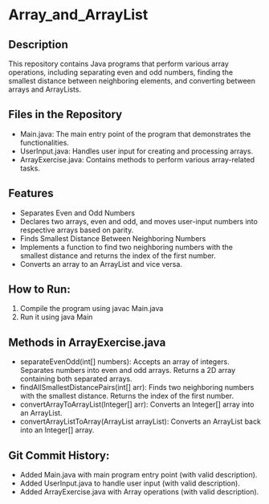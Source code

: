 # Array_and_ArrayList

## Description

This repository contains Java programs that perform various array operations, including separating even and odd numbers, finding the smallest distance between neighboring elements, and converting between arrays and ArrayLists.

## Files in the Repository

- Main.java: The main entry point of the program that demonstrates the functionalities.
- UserInput.java: Handles user input for creating and processing arrays.
- ArrayExercise.java: Contains methods to perform various array-related tasks.

## Features

- Separates Even and Odd Numbers
- Declares two arrays, even and odd, and moves user-input numbers into respective arrays based on parity.
- Finds Smallest Distance Between Neighboring Numbers
- Implements a function to find two neighboring numbers with the smallest distance and returns the index of the first number.
- Converts an array to an ArrayList and vice versa.

## How to Run:

1. Compile the program using javac Main.java
2. Run it using java Main

## Methods in ArrayExercise.java

- separateEvenOdd(int[] numbers): Accepts an array of integers. Separates numbers into even and odd arrays. Returns a 2D array containing both separated arrays.
- findAllSmallestDistancePairs(int[] arr): Finds two neighboring numbers with the smallest distance. Returns the index of the first number.
- convertArrayToArrayList(Integer[] arr): Converts an Integer[] array into an ArrayList<Integer>.
- convertArrayListToArray(ArrayList<Integer> arrayList): Converts an ArrayList<Integer> back into an Integer[] array.

## Git Commit History:

- Added Main.java with main program entry point (with valid description).
- Added UserInput.java to handle user input (with valid description).
- Added ArrayExercise.java with Array operations (with valid description).
